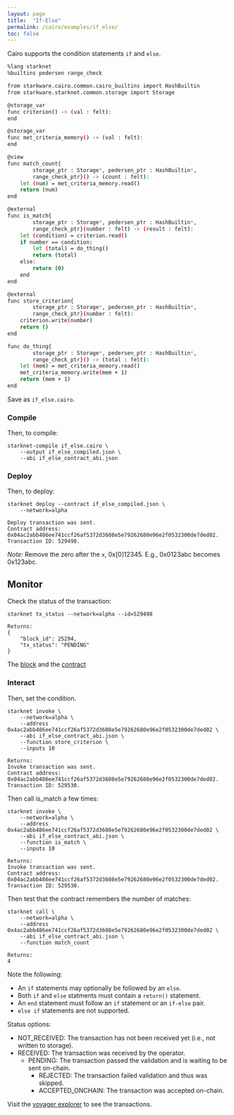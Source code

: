 ```yaml
---
layout: page
title:  "If-Else"
permalink: /cairo/examples/if_else/
toc: false
---
```


Cairo supports the condition statements `if` and `else`.

```sh
%lang starknet
%builtins pedersen range_check

from starkware.cairo.common.cairo_builtins import HashBuiltin
from starkware.starknet.common.storage import Storage

@storage_var
func criterion() -> (val : felt):
end

@storage_var
func met_criteria_memory() -> (val : felt):
end

@view
func match_count{
        storage_ptr : Storage*, pedersen_ptr : HashBuiltin*,
        range_check_ptr}() -> (count : felt):
    let (num) = met_criteria_memory.read()
    return (num)
end

@external
func is_match{
        storage_ptr : Storage*, pedersen_ptr : HashBuiltin*,
        range_check_ptr}(number : felt) -> (result : felt):
    let (condition) = criterion.read()
    if number == condition:
        let (total) = do_thing()
        return (total)
    else:
        return (0)
    end
end

@external
func store_criterion{
        storage_ptr : Storage*, pedersen_ptr : HashBuiltin*,
        range_check_ptr}(number : felt):
    criterion.write(number)
    return ()
end

func do_thing{
        storage_ptr : Storage*, pedersen_ptr : HashBuiltin*,
        range_check_ptr}() -> (total : felt):
    let (mem) = met_criteria_memory.read()
    met_criteria_memory.write(mem + 1)
    return (mem + 1)
end
```
Save as `if_else.cairo`.

### Compile

Then, to compile:
```
starknet-compile if_else.cairo \
    --output if_else_compiled.json \
    --abi if_else_contract_abi.json
```
### Deploy

Then, to deploy:
```
starknet deploy --contract if_else_compiled.json \
    --network=alpha

Deploy transaction was sent.
Contract address: 0x04ac2abb486ee741ccf26af5372d3608e5e79262680e96e2f0532300de7ded02.
Transaction ID: 529498.
```

*Note:* Remove the zero after the `x`, 0x[0]12345. E.g., 0x0123abc becomes 0x123abc.

## Monitor

Check the status of the transaction:

```
starknet tx_status --network=alpha --id=529498

Returns:
{
    "block_id": 25294,
    "tx_status": "PENDING"
}
```
The [block](https://voyager.online/block/25294) and the
[contract](https://voyager.online/contract/0x4ac2abb486ee741ccf26af5372d3608e5e79262680e96e2f0532300de7ded02#state)

### Interact

Then, set the condition.

```
starknet invoke \
    --network=alpha \
    --address 0x4ac2abb486ee741ccf26af5372d3608e5e79262680e96e2f0532300de7ded02 \
    --abi if_else_contract_abi.json \
    --function store_criterion \
    --inputs 10

Returns:
Invoke transaction was sent.
Contract address: 0x04ac2abb486ee741ccf26af5372d3608e5e79262680e96e2f0532300de7ded02.
Transaction ID: 529530.
```
Then call is_match a few times:
```
starknet invoke \
    --network=alpha \
    --address 0x4ac2abb486ee741ccf26af5372d3608e5e79262680e96e2f0532300de7ded02 \
    --abi if_else_contract_abi.json \
    --function is_match \
    --inputs 10

Returns:
Invoke transaction was sent.
Contract address: 0x04ac2abb486ee741ccf26af5372d3608e5e79262680e96e2f0532300de7ded02.
Transaction ID: 529530.
```

Then test that the contract remembers the number of matches:

```
starknet call \
    --network=alpha \
    --address 0x4ac2abb486ee741ccf26af5372d3608e5e79262680e96e2f0532300de7ded02 \
    --abi if_else_contract_abi.json \
    --function match_count

Returns:
4
```


Note the following:
- An `if` statements may optionally be followed by an `else`.
- Both `if` and `else` statments must contain a `return()` statement.
- An `end` statement must follow an `if` statement or an `if-else` pair.
- `else if` statements are not supported.

Status options:

- NOT_RECEIVED: The transaction has not been received yet (i.e., not written to storage).
- RECEIVED: The transaction was received by the operator.
    - PENDING: The transaction passed the validation and is waiting to be sent on-chain.
        - REJECTED: The transaction failed validation and thus was skipped.
        - ACCEPTED_ONCHAIN: The transaction was accepted on-chain.


Visit the [voyager explorer](https://voyager.online/) to see the transactions.